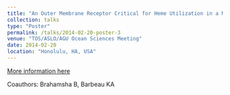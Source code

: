 ```yaml
---
title: "An Outer Membrane Receptor Critical for Heme Utilization in a Marine Roseobacter"
collection: talks
type: "Poster"
permalink: /talks/2014-02-20-poster-3
venue: "TOS/ASLO/AGU Ocean Sciences Meeting"
date: 2014-02-20
location: "Honolulu, HA, USA"
---
```


[More information here](https://figshare.com/articles/AN_OUTER_MEMBRANE_RECEPTOR_CRITICAL_FOR_HEME_UTILIZATION_IN_A_MARINE_ROSEOBACTER/941097)

Coauthors: Brahamsha B, Barbeau KA
